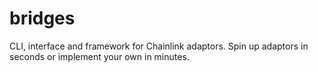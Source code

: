 # bridges
CLI, interface and framework for Chainlink adaptors. Spin up adaptors in seconds or implement your own in minutes.
